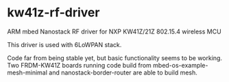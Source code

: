 # kw41z-rf-driver
ARM mbed Nanostack RF driver for NXP KW41Z/21Z 802.15.4 wireless MCU

This driver is used with 6LoWPAN stack. 

Code far from being stable yet, but basic functionality seems to be working. Two FRDM-KW41Z boards running code build from mbed-os-example-mesh-minimal and nanostack-border-router are able to build mesh.

